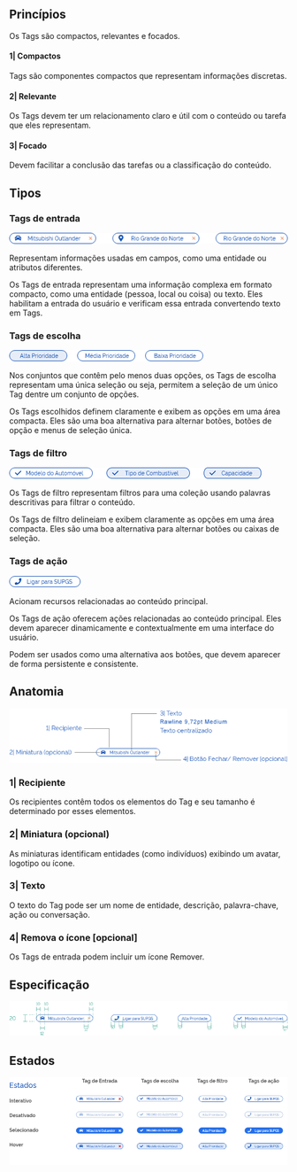 [version]: # '6.0.0'

## Princípios

Os Tags são compactos, relevantes e focados.

#### 1| Compactos

Tags são componentes compactos que representam informações discretas.

#### 2| Relevante

Os Tags devem ter um relacionamento claro e útil com o conteúdo ou tarefa que eles representam.

#### 3| Focado

Devem facilitar a conclusão das tarefas ou a classificação do conteúdo.

## Tipos

### Tags de entrada

![Tags de entrada](imagens/tag-entrada-exemplo.png)

Representam informações usadas em campos, como uma entidade ou atributos diferentes.

Os Tags de entrada representam uma informação complexa em formato compacto, como uma entidade (pessoa, local ou coisa) ou texto. Eles habilitam a entrada do usuário e verificam essa entrada convertendo texto em Tags.

### Tags de escolha

![Tags de escolha](imagens/tag-escolha-exemplo.png)

Nos conjuntos que contêm pelo menos duas opções, os Tags de escolha representam uma única seleção ou seja, permitem a seleção de um único Tag dentre um conjunto de opções.

Os Tags escolhidos definem claramente e exibem as opções em uma área compacta. Eles são uma boa alternativa para alternar botões, botões de opção e menus de seleção única.

### Tags de filtro

![Tags de filtro](imagens/tag-filtro-exemplo.png)

Os Tags de filtro representam filtros para uma coleção usando palavras descritivas para filtrar o conteúdo.

Os Tags de filtro delineiam e exibem claramente as opções em uma área compacta. Eles são uma boa alternativa para alternar botões ou caixas de seleção.

### Tags de ação

![Tags de acao](imagens/tag-acao-exemplo.png)

Acionam recursos relacionadas ao conteúdo principal.

Os Tags de ação oferecem ações relacionadas ao conteúdo principal. Eles devem aparecer dinamicamente e contextualmente em uma interface do usuário.

Podem ser usados como uma alternativa aos botões, que devem aparecer de forma persistente e consistente.

## Anatomia

![Tags de entrada](imagens/tag-anatomia-geral.png)

### 1| Recipiente

Os recipientes contêm todos os elementos do Tag e seu tamanho é determinado por esses elementos.

### 2| Miniatura (opcional)

As miniaturas identificam entidades (como indivíduos) exibindo um avatar, logotipo ou ícone.

### 3| Texto

O texto do Tag pode ser um nome de entidade, descrição, palavra-chave, ação ou conversação.

### 4| Remova o ícone [opcional]

Os Tags de entrada podem incluir um ícone Remover.

## Especificação

![Tags de entrada](imagens/tag-especificacao.png)

## Estados

![Tags de entrada](imagens/tag-estados.png)
